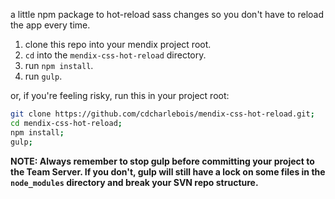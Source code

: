 a little npm package to hot-reload sass changes so you don't have to reload the app every time.

1. clone this repo into your mendix project root. 
2. `cd` into the `mendix-css-hot-reload` directory.
3. run `npm install`.
4. run `gulp`.

or, if you're feeling risky, run this in your project root:
```sh
git clone https://github.com/cdcharlebois/mendix-css-hot-reload.git; 
cd mendix-css-hot-reload; 
npm install; 
gulp;
```

**NOTE: Always remember to stop gulp before committing your project to the Team Server. If you don't, gulp will still have a lock on some files in the `node_modules` directory and break your SVN repo structure.**

